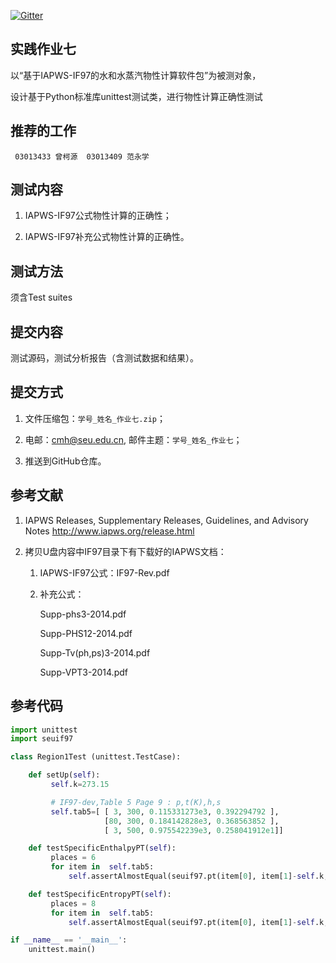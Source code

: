 
[![Gitter](https://badges.gitter.im/Py03013052/Students2016.svg)](https://gitter.im/Py03013052/Students2016?utm_source=badge&utm_medium=badge&utm_campaign=pr-badge)

## 实践作业七

以“基于IAPWS-IF97的水和水蒸汽物性计算软件包”为被测对象，

   设计基于Python标准库unittest测试类，进行物性计算正确性测试

## 推荐的工作

	 03013433 曾柯源  03013409 范永学

## 测试内容

1.	IAPWS-IF97公式物性计算的正确性；

2.	IAPWS-IF97补充公式物性计算的正确性。

## 测试方法

   须含Test suites
## 提交内容

测试源码，测试分析报告（含测试数据和结果）。
## 提交方式

1. 文件压缩包：`学号_姓名_作业七.zip`；

2. 电邮：cmh@seu.edu.cn, 邮件主题：`学号_姓名_作业七`；

3. 推送到GitHub仓库。

## 参考文献

1. IAPWS Releases, Supplementary Releases, Guidelines, and Advisory Notes
     http://www.iapws.org/release.html

2. 拷贝U盘内容中IF97目录下有下载好的IAPWS文档：

    1. IAPWS-IF97公式：IF97-Rev.pdf

    2. 补充公式：

        Supp-phs3-2014.pdf

        Supp-PHS12-2014.pdf

        Supp-Tv(ph,ps)3-2014.pdf

        Supp-VPT3-2014.pdf

## 参考代码

```python
import unittest
import seuif97

class Region1Test (unittest.TestCase):

    def setUp(self):
         self.k=273.15

         # IF97-dev,Table 5 Page 9 : p,t(K),h,s
         self.tab5=[ [ 3, 300, 0.115331273e3, 0.392294792 ],
                     [80, 300, 0.184142828e3, 0.368563852 ],
                     [ 3, 500, 0.975542239e3, 0.258041912e1]]

    def testSpecificEnthalpyPT(self):
         places = 6
         for item in  self.tab5:
             self.assertAlmostEqual(seuif97.pt(item[0], item[1]-self.k,4),item[2],places)

    def testSpecificEntropyPT(self):
         places = 8
         for item in  self.tab5:
             self.assertAlmostEqual(seuif97.pt(item[0], item[1]-self.k,5),item[3],places)

if __name__ == '__main__':
    unittest.main()            
```
